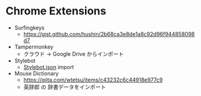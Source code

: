 # Chrome Extensions

- Surfingkeys
  - https://gist.github.com/hushin/2b68ca3e8de1a8c92d96f944858098d7
- Tampermonkey
  - クラウド -> Google Drive からインポート
- Stylebot
  - [Stylebot.json](./Stylebot.json) import
- Mouse Dictionary
  - https://qiita.com/wtetsu/items/c43232c6c44918e977c9
  - 英辞郎 の 辞書データをインポート
